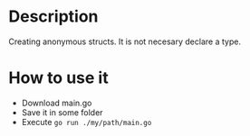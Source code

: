 # Description

Creating anonymous structs. It is not necesary declare a type.

# How to use it

* Download main.go
* Save it in some folder
* Execute `go run ./my/path/main.go`